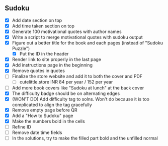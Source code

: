 ## Sudoku

-   [x] Add date section on top
-   [x] Add time taken section on top
-   [x] Generate 100 motivational quotes with author names
-   [x] Write a script to merge motivational quotes with sudoku output
-   [x] Figure out a better title for the book and each pages (instead of "Sudoku Puzzle")
    -   [x] Put the ID in the header
-   [x] Render link to site properly in the last page
-   [x] Add instructions page in the beginning
-   [x] Remove quotes in quotes
-   [ ] Finalize the store website and add it to both the cover and PDF
    -   [ ] cutelittle.store INR 84 per year / 152 per year
-   [ ] Add more book covers like "Sudoku at lunch" at the back cover
-   [x] The difficulty badge should be on alternating edges
-   [x] (WON'T DO) Add difficulty tag to solns. Won't do because it is too complicated to align the tag gracefully
-   [x] Remove empty page before QR
-   [x] Add a "How to Sudoku" page
-   [x] Make the numbers bold in the cells
-   [ ] Refine ID
-   [ ] Remove date time fields
-   [ ] In the solutions, try to make the filled part bold and the unfilled normal

